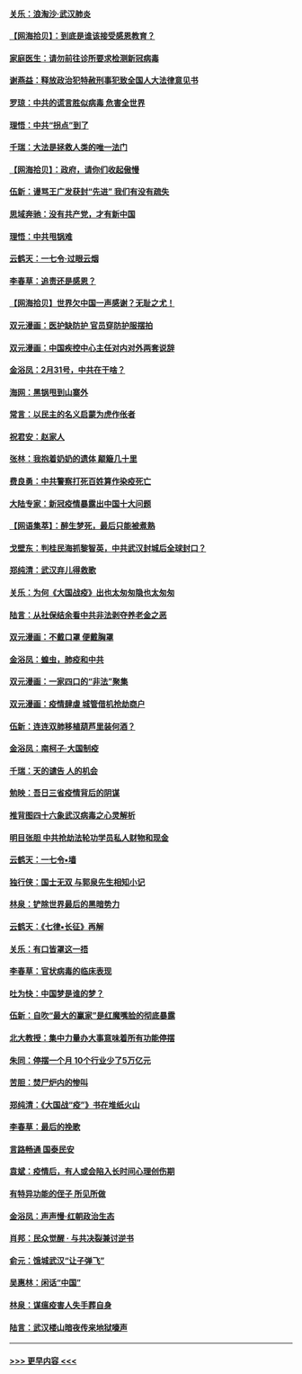 #### [关乐：浪淘沙·武汉肺炎](../pages/nsc993/n11931792.md?t=03111531) 
#### [【网海拾贝】：到底是谁该接受感恩教育？](../pages/nsc993/n11931552.md?t=03111531) 
#### [家庭医生：请勿前往诊所要求检测新冠病毒](../pages/nsc993/n11929190.md?t=03111531) 
#### [谢燕益：释放政治犯特赦刑事犯致全国人大法律意见书](../pages/nsc993/n11928978.md?t=03111531) 
#### [罗琼：中共的谎言胜似病毒 危害全世界](../pages/nsc993/n11922636.md?t=03111531) 
#### [理悟：中共“拐点”到了](../pages/nsc993/n11928496.md?t=03111531) 
#### [千瑞：大法是拯救人类的唯一法门](../pages/nsc993/n11927637.md?t=03111531) 
#### [【网海拾贝】：政府，请你们收起傲慢](../pages/nsc993/n11926932.md?t=03111531) 
#### [伍新：谩骂王广发获封“先进” 我们有没有疏失](../pages/nsc993/n11926101.md?t=03111531) 
#### [思域奔驰：没有共产党，才有新中国](../pages/nsc993/n11926058.md?t=03111531) 
#### [理悟：中共甩锅难](../pages/nsc993/n11925355.md?t=03111531) 
#### [云鹤天：一七令·过眼云烟](../pages/nsc993/n11925284.md?t=03111531) 
#### [李春草：追责还是感恩？](../pages/nsc993/n11925274.md?t=03111531) 
#### [【网海拾贝】世界欠中国一声感谢？无耻之尤！](../pages/nsc993/n11925239.md?t=03111531) 
#### [双元漫画：医护缺防护 官员穿防护服摆拍](../pages/nsc993/n11923899.md?t=03111531) 
#### [双元漫画：中国疾控中心主任对内对外两套说辞](../pages/nsc993/n11921994.md?t=03111531) 
#### [金浴凤：2月31号，中共在干啥？](../pages/nsc993/n11922706.md?t=03111531) 
#### [海网：黑锅甩到山寨外](../pages/nsc993/n11922688.md?t=03111531) 
#### [常言：以民主的名义启蒙为虎作伥者](../pages/nsc993/n11922217.md?t=03111531) 
#### [祝君安：赵家人](../pages/nsc993/n11922209.md?t=03111531) 
#### [张林：我抱着奶奶的遗体 颠簸几十里](../pages/nsc993/n11920945.md?t=03111531) 
#### [费良勇：中共警察打死百姓算作染疫死亡](../pages/nsc993/n11919264.md?t=03111531) 
#### [大陆专家：新冠疫情暴露出中国十大问题](../pages/nsc993/n11919187.md?t=03111531) 
#### [【网语集萃】：醉生梦死，最后只能被煮熟](../pages/nsc993/n11918994.md?t=03111531) 
#### [戈壁东：判桂民海抓黎智英，中共武汉封城后全球封口？](../pages/nsc993/n11917982.md?t=03111531) 
#### [郑纯清：武汉弃儿得救歌](../pages/nsc993/n11917881.md?t=03111531) 
#### [关乐：为何《大国战疫》出也太匆匆隐也太匆匆](../pages/nsc993/n11917792.md?t=03111531) 
#### [陆言：从社保结余看中共非法剥夺养老金之恶](../pages/nsc993/n11917084.md?t=03111531) 
#### [双元漫画：不戴口罩 便戴胸罩](../pages/nsc993/n11916447.md?t=03111531) 
#### [金浴凤：蝗虫，肺疫和中共](../pages/nsc993/n11916904.md?t=03111531) 
#### [双元漫画：一家四口的“非法”聚集](../pages/nsc993/n11916378.md?t=03111531) 
#### [双元漫画：疫情肆虐 城管借机抢劫商户](../pages/nsc993/n11916310.md?t=03111531) 
#### [伍新：连连双肺移植葫芦里装何酒？](../pages/nsc993/n11913667.md?t=03111531) 
#### [金浴凤：南柯子·大国制疫](../pages/nsc993/n11913657.md?t=03111531) 
#### [千瑞：天的谴告  人的机会](../pages/nsc993/n11913309.md?t=03111531) 
#### [勉映：吾日三省疫情背后的阴谋](../pages/nsc993/n11913079.md?t=03111531) 
#### [推背图四十六象武汉病毒之心灵解析](../pages/nsc993/n11911761.md?t=03111531) 
#### [明目张胆 中共抢劫法轮功学员私人财物和现金](../pages/nsc993/n11910262.md?t=03111531) 
#### [云鹤天：一七令▪墙](../pages/nsc993/n11910627.md?t=03111531) 
#### [独行侠：国士无双 与郭泉先生相知小记](../pages/nsc993/n11910613.md?t=03111531) 
#### [林泉：铲除世界最后的黑暗势力](../pages/nsc993/n11909320.md?t=03111531) 
#### [云鹤天：《七律▪长征》再解](../pages/nsc993/n11909327.md?t=03111531) 
#### [关乐：有口皆罩这一捂](../pages/nsc993/n11908393.md?t=03111531) 
#### [李春草：官状病毒的临床表现](../pages/nsc993/n11908339.md?t=03111531) 
#### [吐为快：中国梦是谁的梦？](../pages/nsc993/n11906564.md?t=03111531) 
#### [伍新：自吹“最大的赢家”是红魔嘴脸的彻底暴露](../pages/nsc993/n11906407.md?t=03111531) 
#### [北大教授：集中力量办大事意味着所有功能停摆](../pages/nsc993/n11904800.md?t=03111531) 
#### [朱同：停摆一个月 10个行业少了5万亿元](../pages/nsc993/n11904498.md?t=03111531) 
#### [苦胆：焚尸炉内的惨叫](../pages/nsc993/n11904479.md?t=03111531) 
#### [郑纯清：《大国战“疫”》书在堆纸火山](../pages/nsc993/n11904450.md?t=03111531) 
#### [李春草：最后的挽歌](../pages/nsc993/n11904441.md?t=03111531) 
#### [言路畅通 国泰民安](../pages/nsc993/n11904222.md?t=03111531) 
#### [袁斌：疫情后，有人或会陷入长时间心理创伤期](../pages/nsc993/n11901514.md?t=03111531) 
#### [有特异功能的侄子 所见所做](../pages/nsc993/n11901154.md?t=03111531) 
#### [金浴凤：声声慢‧红朝政治生态](../pages/nsc993/n11899553.md?t=03111531) 
#### [肖邦：民众觉醒 · 与共决裂兼讨逆书](../pages/nsc993/n11898435.md?t=03111531) 
#### [俞元：饿城武汉“让子弹飞”](../pages/nsc993/n11898344.md?t=03111531) 
#### [吴惠林：闲话“中国”](../pages/nsc993/n11898182.md?t=03111531) 
#### [林泉：谋瘟疫害人失手葬自身](../pages/nsc993/n11897892.md?t=03111531) 
#### [陆言：武汉楼山暗夜传来地狱嚎声](../pages/nsc993/n11897033.md?t=03111531) 

----
#### [ >>> 更早内容 <<< ](../indexes/nsc993-earlier.md)

